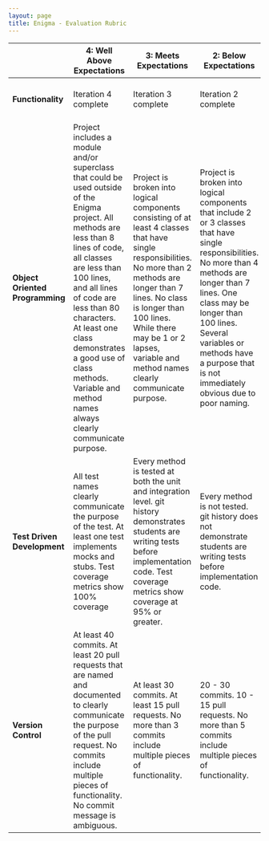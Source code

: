 ```yaml
---
layout: page
title: Enigma - Evaluation Rubric
---
```



<br> | **4: Well Above Expectations** | **3: Meets Expectations** | **2: Below Expectations** | **1: Well Below Expectations**  
-- | --- | --- | --- | ---
**Functionality** | <br> Iteration 4 complete <br> <br> | Iteration 3 complete | Iteration 2 complete | Iteration 2 not complete
**Object Oriented Programming** | Project includes a module and/or superclass that could be used outside of the Enigma project. All methods are less than 8 lines of code, all classes are less than 100 lines, and all lines of code are less than 80 characters. At least one class demonstrates a good use of class methods. Variable and method names always clearly communicate purpose. | Project is broken into logical components consisting of at least 4 classes that have single responsibilities. No more than 2 methods are longer than 7 lines. No class is longer than 100 lines. While there may be 1 or 2 lapses, variable and method names clearly communicate purpose. | Project is broken into logical components that include 2 or 3 classes that have single responsibilities. No more than 4 methods are longer than 7 lines. One class may be longer than 100 lines. Several variables or methods have a purpose that is not immediately obvious due to poor naming. | Project is not broken into logical components. 0 or 1 classes demonstrate single responsibility. More than 4 methods are longer than 7 lines. Variables and methods often have a purpose that is not immediately obvious due to poor naming.
**Test Driven Development** | All test names clearly communicate the purpose of the test. At least one test implements mocks and stubs. Test coverage metrics show 100% coverage | Every method is tested at both the unit and integration level. git history demonstrates students are writing tests before implementation code. Test coverage metrics show coverage at 95% or greater. | Every method is not tested. git history does not demonstrate students are writing tests before implementation code. | Less than half of the methods in any given class are untested or have tests that don't verify expected behavior.
**Version Control** | At least 40 commits. At least 20 pull requests that are named and documented to clearly communicate the purpose of the pull request. No commits include multiple pieces of functionality. No commit message is ambiguous. | At least 30 commits. At least 15 pull requests. No more than 3 commits include multiple pieces of functionality. | 20 - 30 commits. 10 - 15 pull requests. No more than 5 commits include multiple pieces of functionality. | Less than 20 commits. Less than 10 pull requests. More than 5 commits include multiple pieces of functionality.
